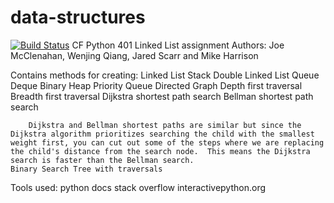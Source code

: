 # data-structures
[![Build Status](https://travis-ci.org/jmcclena94/data-structures.svg?branch=master)](https://travis-ci.org/jmcclena94/data-structures)
CF Python 401 Linked List assignment
Authors: Joe McClenahan, Wenjing Qiang, Jared Scarr and Mike Harrison

Contains methods for creating:
    Linked List
    Stack
    Double Linked List
    Queue
    Deque
    Binary Heap
    Priority Queue
    Directed Graph
        Depth first traversal
        Breadth first traversal
        Dijkstra shortest path search
        Bellman shortest path search

        Dijkstra and Bellman shortest paths are similar but since the Dijkstra algorithm prioritizes searching the child with the smallest weight first, you can cut out some of the steps where we are replacing the child's distance from the search node.  This means the Dijkstra search is faster than the Bellman search.
    Binary Search Tree with traversals

Tools used:
    python docs
    stack overflow
    interactivepython.org
